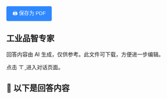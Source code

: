 <button onclick="window.print()" style="padding: 8px 16px; background: #2F88FF; color: white; border: none; border-radius: 4px; cursor: pointer;">
    🖨️ 保存为 PDF
</button>

## 工业品智专家

回答内容由 AI 生成，仅供参考。此文件可下载，方便进一步编辑。

点击 
<a href="https://www.aibangxuanxing.com">
  <img src="https://pub-9afd37582afd4e23a5f8075515d93ece.r2.dev/IconParkToolkit.svg" alt="工业品智能专家" target="_blank" style="width:16px; height:16px;" />
</a> 
进入对话页面。

## 📃 以下是回答内容
